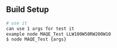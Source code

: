 ## Build Setup

```bash
# use it
can use 1 args for test it 
example node MAQE_Test LLW100W50RW200W10
$ node MAQE_Test {args}

```